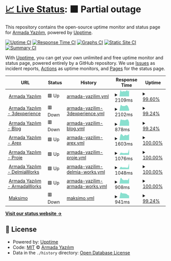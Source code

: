 # [📈 Live Status](https://ArmadaSoftware.github.io/status): <!--live status--> **🟧 Partial outage**

This repository contains the open-source uptime monitor and status page for [Armada Yazılım](https://www.armadayazilim.com/), powered by [Upptime](https://github.com/upptime/upptime).

[![Uptime CI](https://github.com/ArmadaSoftware/status/workflows/Uptime%20CI/badge.svg)](https://github.com/ArmadaSoftware/status/actions?query=workflow%3A%22Uptime+CI%22)
[![Response Time CI](https://github.com/ArmadaSoftware/status/workflows/Response%20Time%20CI/badge.svg)](https://github.com/ArmadaSoftware/status/actions?query=workflow%3A%22Response+Time+CI%22)
[![Graphs CI](https://github.com/ArmadaSoftware/status/workflows/Graphs%20CI/badge.svg)](https://github.com/ArmadaSoftware/status/actions?query=workflow%3A%22Graphs+CI%22)
[![Static Site CI](https://github.com/ArmadaSoftware/status/workflows/Static%20Site%20CI/badge.svg)](https://github.com/ArmadaSoftware/status/actions?query=workflow%3A%22Static+Site+CI%22)
[![Summary CI](https://github.com/ArmadaSoftware/status/workflows/Summary%20CI/badge.svg)](https://github.com/ArmadaSoftware/status/actions?query=workflow%3A%22Summary+CI%22)

With [Upptime](https://upptime.js.org), you can get your own unlimited and free uptime monitor and status page, powered entirely by a GitHub repository. We use [Issues](https://github.com/ArmadaSoftware/status/issues) as incident reports, [Actions](https://github.com/ArmadaSoftware/status/actions) as uptime monitors, and [Pages](https://ArmadaSoftware.github.io/status) for the status page.

<!--start: status pages-->
<!-- This summary is generated by Upptime (https://github.com/upptime/upptime) -->
<!-- Do not edit this manually, your changes will be overwritten -->
<!-- prettier-ignore -->
| URL | Status | History | Response Time | Uptime |
| --- | ------ | ------- | ------------- | ------ |
| <img alt="" src="https://icons.duckduckgo.com/ip3/armadayazilim.com.ico" height="13"> [Armada Yazılım](https://armadayazilim.com/) | 🟩 Up | [armada-yazilim.yml](https://github.com/ArmadaSoftware/status/commits/HEAD/history/armada-yazilim.yml) | <details><summary><img alt="Response time graph" src="./graphs/armada-yazilim/response-time-week.png" height="20"> 2109ms</summary><br><a href="https://status.armadayazilim.com/history/armada-yazilim"><img alt="Response time 2755" src="https://img.shields.io/endpoint?url=https%3A%2F%2Fraw.githubusercontent.com%2FArmadaSoftware%2Fstatus%2FHEAD%2Fapi%2Farmada-yazilim%2Fresponse-time.json"></a><br><a href="https://status.armadayazilim.com/history/armada-yazilim"><img alt="24-hour response time 2395" src="https://img.shields.io/endpoint?url=https%3A%2F%2Fraw.githubusercontent.com%2FArmadaSoftware%2Fstatus%2FHEAD%2Fapi%2Farmada-yazilim%2Fresponse-time-day.json"></a><br><a href="https://status.armadayazilim.com/history/armada-yazilim"><img alt="7-day response time 2109" src="https://img.shields.io/endpoint?url=https%3A%2F%2Fraw.githubusercontent.com%2FArmadaSoftware%2Fstatus%2FHEAD%2Fapi%2Farmada-yazilim%2Fresponse-time-week.json"></a><br><a href="https://status.armadayazilim.com/history/armada-yazilim"><img alt="30-day response time 2653" src="https://img.shields.io/endpoint?url=https%3A%2F%2Fraw.githubusercontent.com%2FArmadaSoftware%2Fstatus%2FHEAD%2Fapi%2Farmada-yazilim%2Fresponse-time-month.json"></a><br><a href="https://status.armadayazilim.com/history/armada-yazilim"><img alt="1-year response time 2930" src="https://img.shields.io/endpoint?url=https%3A%2F%2Fraw.githubusercontent.com%2FArmadaSoftware%2Fstatus%2FHEAD%2Fapi%2Farmada-yazilim%2Fresponse-time-year.json"></a></details> | <details><summary><a href="https://status.armadayazilim.com/history/armada-yazilim">99.60%</a></summary><a href="https://status.armadayazilim.com/history/armada-yazilim"><img alt="All-time uptime 99.96%" src="https://img.shields.io/endpoint?url=https%3A%2F%2Fraw.githubusercontent.com%2FArmadaSoftware%2Fstatus%2FHEAD%2Fapi%2Farmada-yazilim%2Fuptime.json"></a><br><a href="https://status.armadayazilim.com/history/armada-yazilim"><img alt="24-hour uptime 100.00%" src="https://img.shields.io/endpoint?url=https%3A%2F%2Fraw.githubusercontent.com%2FArmadaSoftware%2Fstatus%2FHEAD%2Fapi%2Farmada-yazilim%2Fuptime-day.json"></a><br><a href="https://status.armadayazilim.com/history/armada-yazilim"><img alt="7-day uptime 99.60%" src="https://img.shields.io/endpoint?url=https%3A%2F%2Fraw.githubusercontent.com%2FArmadaSoftware%2Fstatus%2FHEAD%2Fapi%2Farmada-yazilim%2Fuptime-week.json"></a><br><a href="https://status.armadayazilim.com/history/armada-yazilim"><img alt="30-day uptime 99.91%" src="https://img.shields.io/endpoint?url=https%3A%2F%2Fraw.githubusercontent.com%2FArmadaSoftware%2Fstatus%2FHEAD%2Fapi%2Farmada-yazilim%2Fuptime-month.json"></a><br><a href="https://status.armadayazilim.com/history/armada-yazilim"><img alt="1-year uptime 99.97%" src="https://img.shields.io/endpoint?url=https%3A%2F%2Fraw.githubusercontent.com%2FArmadaSoftware%2Fstatus%2FHEAD%2Fapi%2Farmada-yazilim%2Fuptime-year.json"></a></details>
| <img alt="" src="https://icons.duckduckgo.com/ip3/3dexperience.armadayazilim.com.ico" height="13"> [Armada Yazılım - 3dexperience](https://3dexperience.armadayazilim.com/) | 🟥 Down | [armada-yazilim-3dexperience.yml](https://github.com/ArmadaSoftware/status/commits/HEAD/history/armada-yazilim-3dexperience.yml) | <details><summary><img alt="Response time graph" src="./graphs/armada-yazilim-3dexperience/response-time-week.png" height="20"> 2102ms</summary><br><a href="https://status.armadayazilim.com/history/armada-yazilim-3dexperience"><img alt="Response time 3084" src="https://img.shields.io/endpoint?url=https%3A%2F%2Fraw.githubusercontent.com%2FArmadaSoftware%2Fstatus%2FHEAD%2Fapi%2Farmada-yazilim-3dexperience%2Fresponse-time.json"></a><br><a href="https://status.armadayazilim.com/history/armada-yazilim-3dexperience"><img alt="24-hour response time 592" src="https://img.shields.io/endpoint?url=https%3A%2F%2Fraw.githubusercontent.com%2FArmadaSoftware%2Fstatus%2FHEAD%2Fapi%2Farmada-yazilim-3dexperience%2Fresponse-time-day.json"></a><br><a href="https://status.armadayazilim.com/history/armada-yazilim-3dexperience"><img alt="7-day response time 2102" src="https://img.shields.io/endpoint?url=https%3A%2F%2Fraw.githubusercontent.com%2FArmadaSoftware%2Fstatus%2FHEAD%2Fapi%2Farmada-yazilim-3dexperience%2Fresponse-time-week.json"></a><br><a href="https://status.armadayazilim.com/history/armada-yazilim-3dexperience"><img alt="30-day response time 2513" src="https://img.shields.io/endpoint?url=https%3A%2F%2Fraw.githubusercontent.com%2FArmadaSoftware%2Fstatus%2FHEAD%2Fapi%2Farmada-yazilim-3dexperience%2Fresponse-time-month.json"></a><br><a href="https://status.armadayazilim.com/history/armada-yazilim-3dexperience"><img alt="1-year response time 2792" src="https://img.shields.io/endpoint?url=https%3A%2F%2Fraw.githubusercontent.com%2FArmadaSoftware%2Fstatus%2FHEAD%2Fapi%2Farmada-yazilim-3dexperience%2Fresponse-time-year.json"></a></details> | <details><summary><a href="https://status.armadayazilim.com/history/armada-yazilim-3dexperience">99.24%</a></summary><a href="https://status.armadayazilim.com/history/armada-yazilim-3dexperience"><img alt="All-time uptime 99.27%" src="https://img.shields.io/endpoint?url=https%3A%2F%2Fraw.githubusercontent.com%2FArmadaSoftware%2Fstatus%2FHEAD%2Fapi%2Farmada-yazilim-3dexperience%2Fuptime.json"></a><br><a href="https://status.armadayazilim.com/history/armada-yazilim-3dexperience"><img alt="24-hour uptime 94.66%" src="https://img.shields.io/endpoint?url=https%3A%2F%2Fraw.githubusercontent.com%2FArmadaSoftware%2Fstatus%2FHEAD%2Fapi%2Farmada-yazilim-3dexperience%2Fuptime-day.json"></a><br><a href="https://status.armadayazilim.com/history/armada-yazilim-3dexperience"><img alt="7-day uptime 99.24%" src="https://img.shields.io/endpoint?url=https%3A%2F%2Fraw.githubusercontent.com%2FArmadaSoftware%2Fstatus%2FHEAD%2Fapi%2Farmada-yazilim-3dexperience%2Fuptime-week.json"></a><br><a href="https://status.armadayazilim.com/history/armada-yazilim-3dexperience"><img alt="30-day uptime 99.82%" src="https://img.shields.io/endpoint?url=https%3A%2F%2Fraw.githubusercontent.com%2FArmadaSoftware%2Fstatus%2FHEAD%2Fapi%2Farmada-yazilim-3dexperience%2Fuptime-month.json"></a><br><a href="https://status.armadayazilim.com/history/armada-yazilim-3dexperience"><img alt="1-year uptime 99.26%" src="https://img.shields.io/endpoint?url=https%3A%2F%2Fraw.githubusercontent.com%2FArmadaSoftware%2Fstatus%2FHEAD%2Fapi%2Farmada-yazilim-3dexperience%2Fuptime-year.json"></a></details>
| <img alt="" src="https://icons.duckduckgo.com/ip3/blog.armadayazilim.com.ico" height="13"> [Armada Yazılım - Blog](https://blog.armadayazilim.com/) | 🟥 Down | [armada-yazilim-blog.yml](https://github.com/ArmadaSoftware/status/commits/HEAD/history/armada-yazilim-blog.yml) | <details><summary><img alt="Response time graph" src="./graphs/armada-yazilim-blog/response-time-week.png" height="20"> 878ms</summary><br><a href="https://status.armadayazilim.com/history/armada-yazilim-blog"><img alt="Response time 2162" src="https://img.shields.io/endpoint?url=https%3A%2F%2Fraw.githubusercontent.com%2FArmadaSoftware%2Fstatus%2FHEAD%2Fapi%2Farmada-yazilim-blog%2Fresponse-time.json"></a><br><a href="https://status.armadayazilim.com/history/armada-yazilim-blog"><img alt="24-hour response time 539" src="https://img.shields.io/endpoint?url=https%3A%2F%2Fraw.githubusercontent.com%2FArmadaSoftware%2Fstatus%2FHEAD%2Fapi%2Farmada-yazilim-blog%2Fresponse-time-day.json"></a><br><a href="https://status.armadayazilim.com/history/armada-yazilim-blog"><img alt="7-day response time 878" src="https://img.shields.io/endpoint?url=https%3A%2F%2Fraw.githubusercontent.com%2FArmadaSoftware%2Fstatus%2FHEAD%2Fapi%2Farmada-yazilim-blog%2Fresponse-time-week.json"></a><br><a href="https://status.armadayazilim.com/history/armada-yazilim-blog"><img alt="30-day response time 907" src="https://img.shields.io/endpoint?url=https%3A%2F%2Fraw.githubusercontent.com%2FArmadaSoftware%2Fstatus%2FHEAD%2Fapi%2Farmada-yazilim-blog%2Fresponse-time-month.json"></a><br><a href="https://status.armadayazilim.com/history/armada-yazilim-blog"><img alt="1-year response time 1680" src="https://img.shields.io/endpoint?url=https%3A%2F%2Fraw.githubusercontent.com%2FArmadaSoftware%2Fstatus%2FHEAD%2Fapi%2Farmada-yazilim-blog%2Fresponse-time-year.json"></a></details> | <details><summary><a href="https://status.armadayazilim.com/history/armada-yazilim-blog">99.24%</a></summary><a href="https://status.armadayazilim.com/history/armada-yazilim-blog"><img alt="All-time uptime 97.95%" src="https://img.shields.io/endpoint?url=https%3A%2F%2Fraw.githubusercontent.com%2FArmadaSoftware%2Fstatus%2FHEAD%2Fapi%2Farmada-yazilim-blog%2Fuptime.json"></a><br><a href="https://status.armadayazilim.com/history/armada-yazilim-blog"><img alt="24-hour uptime 94.66%" src="https://img.shields.io/endpoint?url=https%3A%2F%2Fraw.githubusercontent.com%2FArmadaSoftware%2Fstatus%2FHEAD%2Fapi%2Farmada-yazilim-blog%2Fuptime-day.json"></a><br><a href="https://status.armadayazilim.com/history/armada-yazilim-blog"><img alt="7-day uptime 99.24%" src="https://img.shields.io/endpoint?url=https%3A%2F%2Fraw.githubusercontent.com%2FArmadaSoftware%2Fstatus%2FHEAD%2Fapi%2Farmada-yazilim-blog%2Fuptime-week.json"></a><br><a href="https://status.armadayazilim.com/history/armada-yazilim-blog"><img alt="30-day uptime 97.34%" src="https://img.shields.io/endpoint?url=https%3A%2F%2Fraw.githubusercontent.com%2FArmadaSoftware%2Fstatus%2FHEAD%2Fapi%2Farmada-yazilim-blog%2Fuptime-month.json"></a><br><a href="https://status.armadayazilim.com/history/armada-yazilim-blog"><img alt="1-year uptime 97.56%" src="https://img.shields.io/endpoint?url=https%3A%2F%2Fraw.githubusercontent.com%2FArmadaSoftware%2Fstatus%2FHEAD%2Fapi%2Farmada-yazilim-blog%2Fuptime-year.json"></a></details>
| <img alt="" src="https://icons.duckduckgo.com/ip3/arex.armadayazilim.com.ico" height="13"> [Armada Yazılım - Arex](https://arex.armadayazilim.com/) | 🟩 Up | [armada-yazilim-arex.yml](https://github.com/ArmadaSoftware/status/commits/HEAD/history/armada-yazilim-arex.yml) | <details><summary><img alt="Response time graph" src="./graphs/armada-yazilim-arex/response-time-week.png" height="20"> 1603ms</summary><br><a href="https://status.armadayazilim.com/history/armada-yazilim-arex"><img alt="Response time 2900" src="https://img.shields.io/endpoint?url=https%3A%2F%2Fraw.githubusercontent.com%2FArmadaSoftware%2Fstatus%2FHEAD%2Fapi%2Farmada-yazilim-arex%2Fresponse-time.json"></a><br><a href="https://status.armadayazilim.com/history/armada-yazilim-arex"><img alt="24-hour response time 1833" src="https://img.shields.io/endpoint?url=https%3A%2F%2Fraw.githubusercontent.com%2FArmadaSoftware%2Fstatus%2FHEAD%2Fapi%2Farmada-yazilim-arex%2Fresponse-time-day.json"></a><br><a href="https://status.armadayazilim.com/history/armada-yazilim-arex"><img alt="7-day response time 1603" src="https://img.shields.io/endpoint?url=https%3A%2F%2Fraw.githubusercontent.com%2FArmadaSoftware%2Fstatus%2FHEAD%2Fapi%2Farmada-yazilim-arex%2Fresponse-time-week.json"></a><br><a href="https://status.armadayazilim.com/history/armada-yazilim-arex"><img alt="30-day response time 1647" src="https://img.shields.io/endpoint?url=https%3A%2F%2Fraw.githubusercontent.com%2FArmadaSoftware%2Fstatus%2FHEAD%2Fapi%2Farmada-yazilim-arex%2Fresponse-time-month.json"></a><br><a href="https://status.armadayazilim.com/history/armada-yazilim-arex"><img alt="1-year response time 2455" src="https://img.shields.io/endpoint?url=https%3A%2F%2Fraw.githubusercontent.com%2FArmadaSoftware%2Fstatus%2FHEAD%2Fapi%2Farmada-yazilim-arex%2Fresponse-time-year.json"></a></details> | <details><summary><a href="https://status.armadayazilim.com/history/armada-yazilim-arex">100.00%</a></summary><a href="https://status.armadayazilim.com/history/armada-yazilim-arex"><img alt="All-time uptime 99.35%" src="https://img.shields.io/endpoint?url=https%3A%2F%2Fraw.githubusercontent.com%2FArmadaSoftware%2Fstatus%2FHEAD%2Fapi%2Farmada-yazilim-arex%2Fuptime.json"></a><br><a href="https://status.armadayazilim.com/history/armada-yazilim-arex"><img alt="24-hour uptime 100.00%" src="https://img.shields.io/endpoint?url=https%3A%2F%2Fraw.githubusercontent.com%2FArmadaSoftware%2Fstatus%2FHEAD%2Fapi%2Farmada-yazilim-arex%2Fuptime-day.json"></a><br><a href="https://status.armadayazilim.com/history/armada-yazilim-arex"><img alt="7-day uptime 100.00%" src="https://img.shields.io/endpoint?url=https%3A%2F%2Fraw.githubusercontent.com%2FArmadaSoftware%2Fstatus%2FHEAD%2Fapi%2Farmada-yazilim-arex%2Fuptime-week.json"></a><br><a href="https://status.armadayazilim.com/history/armada-yazilim-arex"><img alt="30-day uptime 100.00%" src="https://img.shields.io/endpoint?url=https%3A%2F%2Fraw.githubusercontent.com%2FArmadaSoftware%2Fstatus%2FHEAD%2Fapi%2Farmada-yazilim-arex%2Fuptime-month.json"></a><br><a href="https://status.armadayazilim.com/history/armada-yazilim-arex"><img alt="1-year uptime 99.65%" src="https://img.shields.io/endpoint?url=https%3A%2F%2Fraw.githubusercontent.com%2FArmadaSoftware%2Fstatus%2FHEAD%2Fapi%2Farmada-yazilim-arex%2Fuptime-year.json"></a></details>
| <img alt="" src="https://icons.duckduckgo.com/ip3/proje.armadayazilim.com.ico" height="13"> [Armada Yazılım - Proje](https://proje.armadayazilim.com/) | 🟩 Up | [armada-yazilim-proje.yml](https://github.com/ArmadaSoftware/status/commits/HEAD/history/armada-yazilim-proje.yml) | <details><summary><img alt="Response time graph" src="./graphs/armada-yazilim-proje/response-time-week.png" height="20"> 1076ms</summary><br><a href="https://status.armadayazilim.com/history/armada-yazilim-proje"><img alt="Response time 1030" src="https://img.shields.io/endpoint?url=https%3A%2F%2Fraw.githubusercontent.com%2FArmadaSoftware%2Fstatus%2FHEAD%2Fapi%2Farmada-yazilim-proje%2Fresponse-time.json"></a><br><a href="https://status.armadayazilim.com/history/armada-yazilim-proje"><img alt="24-hour response time 2569" src="https://img.shields.io/endpoint?url=https%3A%2F%2Fraw.githubusercontent.com%2FArmadaSoftware%2Fstatus%2FHEAD%2Fapi%2Farmada-yazilim-proje%2Fresponse-time-day.json"></a><br><a href="https://status.armadayazilim.com/history/armada-yazilim-proje"><img alt="7-day response time 1076" src="https://img.shields.io/endpoint?url=https%3A%2F%2Fraw.githubusercontent.com%2FArmadaSoftware%2Fstatus%2FHEAD%2Fapi%2Farmada-yazilim-proje%2Fresponse-time-week.json"></a><br><a href="https://status.armadayazilim.com/history/armada-yazilim-proje"><img alt="30-day response time 924" src="https://img.shields.io/endpoint?url=https%3A%2F%2Fraw.githubusercontent.com%2FArmadaSoftware%2Fstatus%2FHEAD%2Fapi%2Farmada-yazilim-proje%2Fresponse-time-month.json"></a><br><a href="https://status.armadayazilim.com/history/armada-yazilim-proje"><img alt="1-year response time 997" src="https://img.shields.io/endpoint?url=https%3A%2F%2Fraw.githubusercontent.com%2FArmadaSoftware%2Fstatus%2FHEAD%2Fapi%2Farmada-yazilim-proje%2Fresponse-time-year.json"></a></details> | <details><summary><a href="https://status.armadayazilim.com/history/armada-yazilim-proje">100.00%</a></summary><a href="https://status.armadayazilim.com/history/armada-yazilim-proje"><img alt="All-time uptime 98.25%" src="https://img.shields.io/endpoint?url=https%3A%2F%2Fraw.githubusercontent.com%2FArmadaSoftware%2Fstatus%2FHEAD%2Fapi%2Farmada-yazilim-proje%2Fuptime.json"></a><br><a href="https://status.armadayazilim.com/history/armada-yazilim-proje"><img alt="24-hour uptime 100.00%" src="https://img.shields.io/endpoint?url=https%3A%2F%2Fraw.githubusercontent.com%2FArmadaSoftware%2Fstatus%2FHEAD%2Fapi%2Farmada-yazilim-proje%2Fuptime-day.json"></a><br><a href="https://status.armadayazilim.com/history/armada-yazilim-proje"><img alt="7-day uptime 100.00%" src="https://img.shields.io/endpoint?url=https%3A%2F%2Fraw.githubusercontent.com%2FArmadaSoftware%2Fstatus%2FHEAD%2Fapi%2Farmada-yazilim-proje%2Fuptime-week.json"></a><br><a href="https://status.armadayazilim.com/history/armada-yazilim-proje"><img alt="30-day uptime 100.00%" src="https://img.shields.io/endpoint?url=https%3A%2F%2Fraw.githubusercontent.com%2FArmadaSoftware%2Fstatus%2FHEAD%2Fapi%2Farmada-yazilim-proje%2Fuptime-month.json"></a><br><a href="https://status.armadayazilim.com/history/armada-yazilim-proje"><img alt="1-year uptime 97.61%" src="https://img.shields.io/endpoint?url=https%3A%2F%2Fraw.githubusercontent.com%2FArmadaSoftware%2Fstatus%2FHEAD%2Fapi%2Farmada-yazilim-proje%2Fuptime-year.json"></a></details>
| <img alt="" src="https://icons.duckduckgo.com/ip3/delmiaworks.armadayazilim.com.ico" height="13"> [Armada Yazılım - DelmiaWorks](https://delmiaworks.armadayazilim.com/) | 🟩 Up | [armada-yazilim-delmia-works.yml](https://github.com/ArmadaSoftware/status/commits/HEAD/history/armada-yazilim-delmia-works.yml) | <details><summary><img alt="Response time graph" src="./graphs/armada-yazilim-delmia-works/response-time-week.png" height="20"> 1048ms</summary><br><a href="https://status.armadayazilim.com/history/armada-yazilim-delmia-works"><img alt="Response time 970" src="https://img.shields.io/endpoint?url=https%3A%2F%2Fraw.githubusercontent.com%2FArmadaSoftware%2Fstatus%2FHEAD%2Fapi%2Farmada-yazilim-delmia-works%2Fresponse-time.json"></a><br><a href="https://status.armadayazilim.com/history/armada-yazilim-delmia-works"><img alt="24-hour response time 2558" src="https://img.shields.io/endpoint?url=https%3A%2F%2Fraw.githubusercontent.com%2FArmadaSoftware%2Fstatus%2FHEAD%2Fapi%2Farmada-yazilim-delmia-works%2Fresponse-time-day.json"></a><br><a href="https://status.armadayazilim.com/history/armada-yazilim-delmia-works"><img alt="7-day response time 1048" src="https://img.shields.io/endpoint?url=https%3A%2F%2Fraw.githubusercontent.com%2FArmadaSoftware%2Fstatus%2FHEAD%2Fapi%2Farmada-yazilim-delmia-works%2Fresponse-time-week.json"></a><br><a href="https://status.armadayazilim.com/history/armada-yazilim-delmia-works"><img alt="30-day response time 941" src="https://img.shields.io/endpoint?url=https%3A%2F%2Fraw.githubusercontent.com%2FArmadaSoftware%2Fstatus%2FHEAD%2Fapi%2Farmada-yazilim-delmia-works%2Fresponse-time-month.json"></a><br><a href="https://status.armadayazilim.com/history/armada-yazilim-delmia-works"><img alt="1-year response time 957" src="https://img.shields.io/endpoint?url=https%3A%2F%2Fraw.githubusercontent.com%2FArmadaSoftware%2Fstatus%2FHEAD%2Fapi%2Farmada-yazilim-delmia-works%2Fresponse-time-year.json"></a></details> | <details><summary><a href="https://status.armadayazilim.com/history/armada-yazilim-delmia-works">100.00%</a></summary><a href="https://status.armadayazilim.com/history/armada-yazilim-delmia-works"><img alt="All-time uptime 98.17%" src="https://img.shields.io/endpoint?url=https%3A%2F%2Fraw.githubusercontent.com%2FArmadaSoftware%2Fstatus%2FHEAD%2Fapi%2Farmada-yazilim-delmia-works%2Fuptime.json"></a><br><a href="https://status.armadayazilim.com/history/armada-yazilim-delmia-works"><img alt="24-hour uptime 100.00%" src="https://img.shields.io/endpoint?url=https%3A%2F%2Fraw.githubusercontent.com%2FArmadaSoftware%2Fstatus%2FHEAD%2Fapi%2Farmada-yazilim-delmia-works%2Fuptime-day.json"></a><br><a href="https://status.armadayazilim.com/history/armada-yazilim-delmia-works"><img alt="7-day uptime 100.00%" src="https://img.shields.io/endpoint?url=https%3A%2F%2Fraw.githubusercontent.com%2FArmadaSoftware%2Fstatus%2FHEAD%2Fapi%2Farmada-yazilim-delmia-works%2Fuptime-week.json"></a><br><a href="https://status.armadayazilim.com/history/armada-yazilim-delmia-works"><img alt="30-day uptime 100.00%" src="https://img.shields.io/endpoint?url=https%3A%2F%2Fraw.githubusercontent.com%2FArmadaSoftware%2Fstatus%2FHEAD%2Fapi%2Farmada-yazilim-delmia-works%2Fuptime-month.json"></a><br><a href="https://status.armadayazilim.com/history/armada-yazilim-delmia-works"><img alt="1-year uptime 97.50%" src="https://img.shields.io/endpoint?url=https%3A%2F%2Fraw.githubusercontent.com%2FArmadaSoftware%2Fstatus%2FHEAD%2Fapi%2Farmada-yazilim-delmia-works%2Fuptime-year.json"></a></details>
| <img alt="" src="https://icons.duckduckgo.com/ip3/armadaworks.net.ico" height="13"> [Armada Yazılım - ArmadaWorks](https://armadaworks.net/) | 🟩 Up | [armada-yazilim-armada-works.yml](https://github.com/ArmadaSoftware/status/commits/HEAD/history/armada-yazilim-armada-works.yml) | <details><summary><img alt="Response time graph" src="./graphs/armada-yazilim-armada-works/response-time-week.png" height="20"> 908ms</summary><br><a href="https://status.armadayazilim.com/history/armada-yazilim-armada-works"><img alt="Response time 1147" src="https://img.shields.io/endpoint?url=https%3A%2F%2Fraw.githubusercontent.com%2FArmadaSoftware%2Fstatus%2FHEAD%2Fapi%2Farmada-yazilim-armada-works%2Fresponse-time.json"></a><br><a href="https://status.armadayazilim.com/history/armada-yazilim-armada-works"><img alt="24-hour response time 1171" src="https://img.shields.io/endpoint?url=https%3A%2F%2Fraw.githubusercontent.com%2FArmadaSoftware%2Fstatus%2FHEAD%2Fapi%2Farmada-yazilim-armada-works%2Fresponse-time-day.json"></a><br><a href="https://status.armadayazilim.com/history/armada-yazilim-armada-works"><img alt="7-day response time 908" src="https://img.shields.io/endpoint?url=https%3A%2F%2Fraw.githubusercontent.com%2FArmadaSoftware%2Fstatus%2FHEAD%2Fapi%2Farmada-yazilim-armada-works%2Fresponse-time-week.json"></a><br><a href="https://status.armadayazilim.com/history/armada-yazilim-armada-works"><img alt="30-day response time 867" src="https://img.shields.io/endpoint?url=https%3A%2F%2Fraw.githubusercontent.com%2FArmadaSoftware%2Fstatus%2FHEAD%2Fapi%2Farmada-yazilim-armada-works%2Fresponse-time-month.json"></a><br><a href="https://status.armadayazilim.com/history/armada-yazilim-armada-works"><img alt="1-year response time 1159" src="https://img.shields.io/endpoint?url=https%3A%2F%2Fraw.githubusercontent.com%2FArmadaSoftware%2Fstatus%2FHEAD%2Fapi%2Farmada-yazilim-armada-works%2Fresponse-time-year.json"></a></details> | <details><summary><a href="https://status.armadayazilim.com/history/armada-yazilim-armada-works">100.00%</a></summary><a href="https://status.armadayazilim.com/history/armada-yazilim-armada-works"><img alt="All-time uptime 99.96%" src="https://img.shields.io/endpoint?url=https%3A%2F%2Fraw.githubusercontent.com%2FArmadaSoftware%2Fstatus%2FHEAD%2Fapi%2Farmada-yazilim-armada-works%2Fuptime.json"></a><br><a href="https://status.armadayazilim.com/history/armada-yazilim-armada-works"><img alt="24-hour uptime 100.00%" src="https://img.shields.io/endpoint?url=https%3A%2F%2Fraw.githubusercontent.com%2FArmadaSoftware%2Fstatus%2FHEAD%2Fapi%2Farmada-yazilim-armada-works%2Fuptime-day.json"></a><br><a href="https://status.armadayazilim.com/history/armada-yazilim-armada-works"><img alt="7-day uptime 100.00%" src="https://img.shields.io/endpoint?url=https%3A%2F%2Fraw.githubusercontent.com%2FArmadaSoftware%2Fstatus%2FHEAD%2Fapi%2Farmada-yazilim-armada-works%2Fuptime-week.json"></a><br><a href="https://status.armadayazilim.com/history/armada-yazilim-armada-works"><img alt="30-day uptime 100.00%" src="https://img.shields.io/endpoint?url=https%3A%2F%2Fraw.githubusercontent.com%2FArmadaSoftware%2Fstatus%2FHEAD%2Fapi%2Farmada-yazilim-armada-works%2Fuptime-month.json"></a><br><a href="https://status.armadayazilim.com/history/armada-yazilim-armada-works"><img alt="1-year uptime 99.95%" src="https://img.shields.io/endpoint?url=https%3A%2F%2Fraw.githubusercontent.com%2FArmadaSoftware%2Fstatus%2FHEAD%2Fapi%2Farmada-yazilim-armada-works%2Fuptime-year.json"></a></details>
| <img alt="" src="https://icons.duckduckgo.com/ip3/maksimo.com.ico" height="13"> [Maksimo](https://maksimo.com/) | 🟥 Down | [maksimo.yml](https://github.com/ArmadaSoftware/status/commits/HEAD/history/maksimo.yml) | <details><summary><img alt="Response time graph" src="./graphs/maksimo/response-time-week.png" height="20"> 941ms</summary><br><a href="https://status.armadayazilim.com/history/maksimo"><img alt="Response time 1157" src="https://img.shields.io/endpoint?url=https%3A%2F%2Fraw.githubusercontent.com%2FArmadaSoftware%2Fstatus%2FHEAD%2Fapi%2Fmaksimo%2Fresponse-time.json"></a><br><a href="https://status.armadayazilim.com/history/maksimo"><img alt="24-hour response time 565" src="https://img.shields.io/endpoint?url=https%3A%2F%2Fraw.githubusercontent.com%2FArmadaSoftware%2Fstatus%2FHEAD%2Fapi%2Fmaksimo%2Fresponse-time-day.json"></a><br><a href="https://status.armadayazilim.com/history/maksimo"><img alt="7-day response time 941" src="https://img.shields.io/endpoint?url=https%3A%2F%2Fraw.githubusercontent.com%2FArmadaSoftware%2Fstatus%2FHEAD%2Fapi%2Fmaksimo%2Fresponse-time-week.json"></a><br><a href="https://status.armadayazilim.com/history/maksimo"><img alt="30-day response time 1189" src="https://img.shields.io/endpoint?url=https%3A%2F%2Fraw.githubusercontent.com%2FArmadaSoftware%2Fstatus%2FHEAD%2Fapi%2Fmaksimo%2Fresponse-time-month.json"></a><br><a href="https://status.armadayazilim.com/history/maksimo"><img alt="1-year response time 1154" src="https://img.shields.io/endpoint?url=https%3A%2F%2Fraw.githubusercontent.com%2FArmadaSoftware%2Fstatus%2FHEAD%2Fapi%2Fmaksimo%2Fresponse-time-year.json"></a></details> | <details><summary><a href="https://status.armadayazilim.com/history/maksimo">99.24%</a></summary><a href="https://status.armadayazilim.com/history/maksimo"><img alt="All-time uptime 99.44%" src="https://img.shields.io/endpoint?url=https%3A%2F%2Fraw.githubusercontent.com%2FArmadaSoftware%2Fstatus%2FHEAD%2Fapi%2Fmaksimo%2Fuptime.json"></a><br><a href="https://status.armadayazilim.com/history/maksimo"><img alt="24-hour uptime 94.66%" src="https://img.shields.io/endpoint?url=https%3A%2F%2Fraw.githubusercontent.com%2FArmadaSoftware%2Fstatus%2FHEAD%2Fapi%2Fmaksimo%2Fuptime-day.json"></a><br><a href="https://status.armadayazilim.com/history/maksimo"><img alt="7-day uptime 99.24%" src="https://img.shields.io/endpoint?url=https%3A%2F%2Fraw.githubusercontent.com%2FArmadaSoftware%2Fstatus%2FHEAD%2Fapi%2Fmaksimo%2Fuptime-week.json"></a><br><a href="https://status.armadayazilim.com/history/maksimo"><img alt="30-day uptime 98.72%" src="https://img.shields.io/endpoint?url=https%3A%2F%2Fraw.githubusercontent.com%2FArmadaSoftware%2Fstatus%2FHEAD%2Fapi%2Fmaksimo%2Fuptime-month.json"></a><br><a href="https://status.armadayazilim.com/history/maksimo"><img alt="1-year uptime 99.24%" src="https://img.shields.io/endpoint?url=https%3A%2F%2Fraw.githubusercontent.com%2FArmadaSoftware%2Fstatus%2FHEAD%2Fapi%2Fmaksimo%2Fuptime-year.json"></a></details>

<!--end: status pages-->

[**Visit our status website →**](https://ArmadaSoftware.github.io/status)

## 📄 License

- Powered by: [Upptime](https://github.com/upptime/upptime)
- Code: [MIT](./LICENSE) © [Armada Yazılım](https://www.armadayazilim.com/)
- Data in the `./history` directory: [Open Database License](https://opendatacommons.org/licenses/odbl/1-0/)
